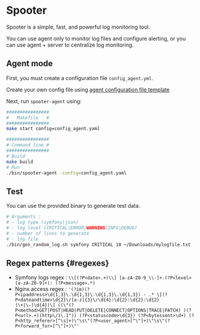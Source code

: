 # Spooter

Spooter is a simple, fast, and powerful log monitoring tool.

You can use agent only to monitor log files and configure alerting,
or you can use agent + server to centralize log monitoring.

## Agent mode

First, you must create a configuration file `config_agent.yml`.

Create your own config file using [agent configuration file template](resources/dist/config/spooter_agent.yaml)

Next, run `spooter-agent` using:

```bash
################
#   Makefile   #
################
make start config=config_agent.yaml

################
# Command line #
################
# Build
make build
# Run
./bin/spooter-agent -config=config_agent.yaml
```

## Test

You can use the provided binary to generate test data.

```bash
# Arguments :
# - log type (symfony|json)
# - log level (CRITICAL|ERROR|WARNING|INFO|DEBUG)
# - number of lines to generate
# - log file
./bin/gen_random_log.sh symfony CRITICAL 10 ~/Downloads/mylogfile.txt
```

## Regex patterns {#regexes}

* Symfony logs regex : `\\[(?P<date>.+)\\] [a-zA-Z0-9_\\-]+.(?P<level>[a-zA-Z0-9]+): (?P<message>.*)`
* Nginx access
  regex : `'(?im)(?P<ipaddress>\d{1,3}\.\d{1,3}\.\d{1,3}\.\d{1,3}) - .* \[(?P<dateandtime>\d{2}\/[a-z]{3}\/\d{4}:\d{2}:\d{2}:\d{2} (\+|\-)\d{4})\] ((\"(?P<method>GET|POST|HEAD|PUT|DELETE|CONNECT|OPTIONS|TRACE|PATCH) )(?P<url>.+)(http\/1\.1")) (?P<statuscode>\d{3}) (?P<bytessent>\d+) (?P<http_referer>[^\s]+)\"\s\"(?P<user_agent>[^\"]+)\"\s\"(?P<forward_for>[^\"]+)\"'`
